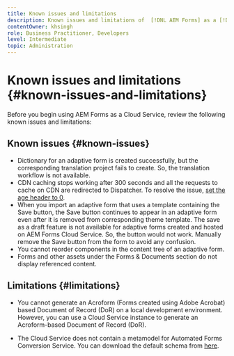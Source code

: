 ```yaml
---
title: Known issues and limitations
description: Known issues and limitations of  [!DNL AEM Forms] as a [!DNL Cloud Service] environment
contentOwner: khsingh
role: Business Practitioner, Developers
level: Intermediate
topic: Administration
---
```


# Known issues and limitations {#known-issues-and-limitations}

Before you begin using AEM Forms as a Cloud Service, review the following known issues and limitations:

## Known issues {#known-issues}

* Dictionary for an adaptive form is created successfully, but the corresponding translation project fails to create. So, the translation workflow is not available.
* CDN caching stops working after 300 seconds and all the requests to cache on CDN are redirected to Dispatcher. To resolve the issue, [set the age header to 0](troubleshooting-caching-performance.md#cdn-caching-stops-working-after-300-seconds).
* When you import an adaptive form that uses a template containing the Save button, the Save button continues to appear in an adaptive form even after it is removed from corresponding theme template. The save as a draft feature is not available for adaptive forms created and hosted on AEM Forms Cloud Service. So, the button would not work. Manually remove the Save button from the form to avoid any confusion.
* You cannot reorder components in the content tree of an adaptive form.
* Forms and other assets under the Forms & Documents section do not display referenced content.

## Limitations {#limitations}

* You cannot generate an Acroform (Forms created using Adobe Acrobat) based Document of Record (DoR) on a local development environment. However, you can use a Cloud Service instance to generate an Acroform-based Document of Record (DoR).

* The Cloud Service does not contain a metamodel for Automated Forms Conversion Service. You can download the default schema from [here](https://experienceleague.adobe.com/docs/aem-forms-automated-conversion-service/assets/global.schema.json).
